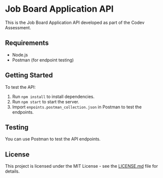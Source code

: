 # Job Board Application API

This is the Job Board Application API developed as part of the Codev Assessment.

## Requirements

- Node.js
- Postman (for endpoint testing)

## Getting Started

To test the API:

1. Run `npm install` to install dependencies.
2. Run `npm start` to start the server.
3. Import `enpoints.postman_collection.json` in Postman to test the endpoints.

## Testing

You can use Postman to test the API endpoints.

## License

This project is licensed under the MIT License - see the [LICENSE.md](LICENSE.md) file for details.
